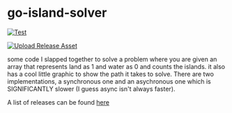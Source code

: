# go-island-solver

[![Test](https://github.com/morganwm/go-island-solver/actions/workflows/test.yml/badge.svg?branch=main)](https://github.com/morganwm/go-island-solver/actions/workflows/test.yml)

[![Upload Release Asset](https://github.com/morganwm/go-island-solver/actions/workflows/release.yml/badge.svg)](https://github.com/morganwm/go-island-solver/actions/workflows/release.yml)

some code I slapped together to solve a problem where you are given an array that represents land as 1 and water as 0 and counts the islands. it also has a cool little graphic to show the path it takes to solve. There are two implementations, a synchronous one and an asychronous one which is SIGNIFICANTLY slower (I guess async isn't always faster).

A list of releases can be found [here](https://github.com/morganwm/go-island-solver/releases)
